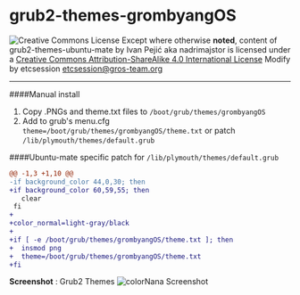grub2-themes-grombyangOS
========================

![Creative Commons License](https://i.creativecommons.org/l/by-sa/4.0/88x31.png)
Except where otherwise **noted**, content of grub2-themes-ubuntu-mate by Ivan Pejić aka nadrimajstor is licensed under a [Creative Commons Attribution-ShareAlike 4.0 International License](http://creativecommons.org/licenses/by-sa/4.0/)
Modify by etcsession <etcsession@gros-team.org>
***


####Manual install
1. Copy .PNGs and theme.txt files to `/boot/grub/themes/grombyangOS`
2. Add to grub's menu.cfg `theme=/boot/grub/themes/grombyangOS/theme.txt` or patch `/lib/plymouth/themes/default.grub`

####Ubuntu-mate specific patch for `/lib/plymouth/themes/default.grub`
```diff
@@ -1,3 +1,10 @@
-if background_color 44,0,30; then
+if background_color 60,59,55; then
   clear
 fi
+
+color_normal=light-gray/black
+
+if [ -e /boot/grub/themes/grombyangOS/theme.txt ]; then
+  insmod png
+  theme=/boot/grub/themes/grombyangOS/theme.txt
+fi
```

**Screenshot** : Grub2 Themes
![colorNana Screenshot](https://raw.githubusercontent.com/grOS-TEAM/grOS-Grub2-Themes/master/monad_config/Screens/colorNana.png)
